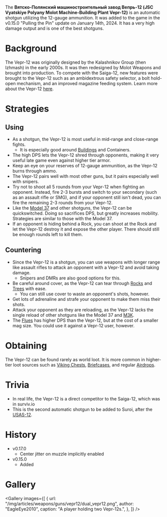 The **Вятско-Полянский машиностроительный завод Вепрь-12 (JSC Vyatskiye Polyany Molot Machine-Building Plant Vepr-12)** is an automatic shotgun utilizing the 12-gauge ammunition. It was added to the game in the v0.15.0 "Pulling the Pin" update on January 14th, 2024. It has a very high damage output and is one of the best shotguns.

# Background
The Vepr-12 was originally designed by the Kalashnikov Group (then Izhmash) in the early 2000s. It was then redesigned by Molot Weapons and brought into production. To compete with the Saiga-12, new features were brought to the Vepr-12 such as an ambidextrous safety selector, a bolt hold-open mechanism, and an improved magazine feeding system. Learn more about the Vepr-12 [here](https://en.wikipedia.org/wiki/Vepr-12).

# Strategies
## Using
- As a shotgun, the Vepr-12 is most useful in mid-range and close-range fights.
  - It is especially good around [Buildings](/buildings) and Containers.
- The high DPS lets the Vepr-12 shred through opponents, making it very useful late game even against higher tier armor.
- Keep an eye on your reserves of 12-gauge ammunition, as the Vepr-12 burns through ammo.
- The Vepr-12 pairs well with most other guns, but it pairs especially well with snipers.
- Try not to shoot all 5 rounds from your Vepr-12 when fighting an opponent. Instead, fire 2-3 bursts and switch to your secondary (such as an assault rifle or SMG), and if your opponent still isn't dead, you can fire the remaining 2-3 rounds from your Vepr-12.
- Like the [Model 37](/weapons/guns/model_37) and other shotguns, the Vepr-12 can be quickswitched. Doing so sacrifices DPS, but greatly increases mobility. Strategies are similar to those with the Model 37.
- If an opponent is hiding behind a Rock, you can shoot at the Rock and let the Vepr-12 destroy it and expose the other player. There should still be enough rounds left to kill them.

## Countering
- Since the Vepr-12 is a shotgun, you can use weapons with longer range like assault rifles to attack an opponent with a Vepr-12 and avoid taking damage.
  - Snipers and DMRs are also good options for this.
- Be careful around cover, as the Vepr-12 can tear through [Rocks](/obstacles/rock) and [Trees](/obstacles/tree) with ease.
  - You can still use cover to waste an opponent's shots, however.
- Get lots of adrenaline and strafe your opponent to make them miss their shots.
- Attack your opponent as they are reloading, as the Vepr-12 lacks the single reload of other shotguns like the Model 37 and [M3K](/weapons/guns/m3k).
- The [Flues](/weapons/guns/flues) has higher DPS than the Vepr-12, but at the cost of a smaller mag size. You could use it against a Vepr-12 user, however.

# Obtaining
The Vepr-12 can be found rarely as world loot. It is more common in higher-tier loot sources such as [Viking Chests](/obstacles/viking_chest), [Briefcases](/obstacles/briefcase), and regular [Airdrops](/obstacles/airdrop_crate).

# Trivia
- In real life, the Vepr-12 is a direct competitor to the Saiga-12, which was in surviv.io
- This is the second automatic shotgun to be added to Suroi, after the [USAS-12](/weapons/guns/usas12).

# History

- v0.17.0
  - Center jitter on muzzle implicitly enabled
- v0.15.0
  - Added

# Gallery
<Gallery images={[ { url: "/img/articles/weapons/guns/vepr12/dual_vepr12.png", author: "EagleEye2010", caption: "A player holding two Vepr-12s.", }, ]} />
